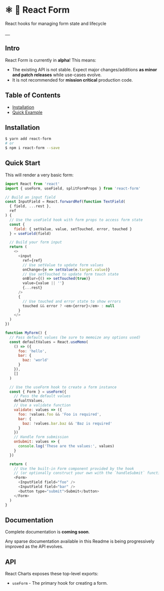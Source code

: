 # ⚛️ 💼 React Form

React hooks for managing form state and lifecycle

<a href="https://travis-ci.org/react-charts/react-charts" target="\_parent">
  <img alt="" src="https://travis-ci.org/react-charts/react-charts.svg?branch=master" />
</a>
<a href="https://npmjs.com/package/react-charts" target="\_parent">
  <img alt="" src="https://img.shields.io/npm/dm/react-charts.svg" />
</a>
<a href="https://react-chat-signup.herokuapp.com/" target="\_parent">
  <img alt="" src="https://img.shields.io/badge/slack-react--chat-blue.svg" />
</a>
<a href="https://github.com/react-charts/react-charts" target="\_parent">
  <img alt="" src="https://img.shields.io/github/stars/react-charts/react-charts.svg?style=social&label=Star" />
</a>
<a href="https://twitter.com/tannerlinsley" target="\_parent">
  <img alt="" src="https://img.shields.io/twitter/follow/tannerlinsley.svg?style=social&label=Follow" />
</a>

<!--
## Features
- Put some features here
-->

## Intro

React Form is currently in **alpha**! This means:

- The existing API is not stable. Expect major changes/additions **as minor and patch releases** while use-cases evolve.
- It is not recommended for **mission critical** production code.

## Table of Contents

- [Installation](#installation)
- [Quick Example](#quick-example)

## Installation

```bash
$ yarn add react-form
# or
$ npm i react-form --save
```

## Quick Start

This will render a very basic form:

```javascript
import React from 'react'
import { useForm, useField, splitFormProps } from 'react-form'

// Build an input field
const InputField = React.forwardRef(function TextField(
  { field, ...rest },
  ref
) {
  // Use the useField hook with form props to access form state
  const {
    field: { setValue, value, setTouched, error, touched }
  } = useField(field)

  // Build your form input
  return (
    <>
      <input
        ref={ref}
        // Use setValue to update form values
        onChange={e => setValue(e.target.value)}
        // Use setTouched to update form touch state
        onBlur={() => setTouched(true)}
        value={value || ''}
        {...rest}
      />
      {
        // Use touched and error state to show errors
        touched && error ? <em>{error}</em> : null
      }
    </>
  )
})

function MyForm() {
  // Pass default values (be sure to memoize any options used)
  const defaultValues = React.useMemo(
    () => ({
      foo: 'hello',
      bar: {
        baz: 'world'
      }
    }),
    []
  )

  // Use the useForm hook to create a form instance
  const { Form } = useForm({
    // Pass the default values
    defualtValues,
    // Use a validate function
    validate: values => ({
      foo: !values.foo && 'Foo is required',
      bar: {
        baz: !values.bar.baz && 'Baz is required'
      }
    })
    // Handle form submission
    onSubmit: values => {
      console.log('These are the values:', values)
    }
  })

  return (
    // Use the built-in Form component provided by the hook
    // (or optionally construct your own with the `handleSubmit` function)
    <Form>
      <InputField field="foo" />
      <InputField field="bar" />
      <button type="submit">Submit</button>
    </Form>
  )
}
```

## Documentation

Complete documentation is **coming soon**.

Any sparse documentation available in this Readme is being progressively improved as the API evolves.

## API

React Charts exposes these top-level exports:

- `useForm` - The primary hook for creating a form.

